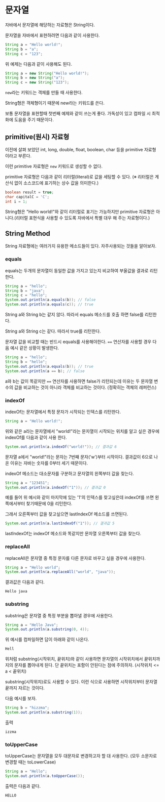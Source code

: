 # 문자열

자바에서 문자열에 해당하는 자료형은 String이다.

문자열을 자바에서 표현하려면 다음과 같이 사용한다.

```java
String a = "Hello world!";
String b = "a";
String c = "123";
```

위 예제는 다음과 같이 사용해도 된다.

```java
String a = new String("Hello world!");
String b = new String("a");
String c = new String("123");
```

`new`라는 키워드는 객체를 만들 때 사용한다.

String형은 객체형이기 때문에 new라는 키워드를 쓴다.

보통 문자열을 표현할때 첫번째 예제와 같이 쓰는게 좋다. 가독성이 있고 컴파일 시 최적화에 도움을 주기 때문이다.

## primitive(원시) 자료형

이전에 살펴 보았던 int, long, double, float, boolean, char 등을 primitive 자료형 이라고 부른다.

이런 primitive 자료형은 `new` 키워드로 생성할 수 없다.

primitive 자료형은 다음과 같이 리터럴(literal)로 값을 세팅할 수 있다. (※ 리터럴은 계산식 없이 소스코드에 표기하는 상수 값을 의미한다.)

```java
boolean result = true;
char capitalC = 'C';
int i = 1;
```

String형은 "Hello world!"와 같이 리터럴로 표기는 가능하지만 primitive 자료형은 아니다.(리터럴 표현식을 사용할 수 있도록 자바에서 특별 대우 해 주는 자료형이다.)

## String Method

String 자료형에는 여러가지 유용한 메소드들이 있다. 자주사용되는 것들을 알아보자.

### equals

equals는 두개의 문자열이 동일한 값을 가지고 있는지 비교하여 부울값을 결과로 리턴한다.

```java
String a = "hello";
String b = "java";
String c = "hello";
System.out.println(a.equals(b)); // false
System.out.println(a.equals(c)); // true
```

String a와 String b는 같지 않다. 따라서 equals 메소드를 호출 하면 false를 리턴한다.

String a와 String c는 같다. 따라서 true를 리턴한다.

문자열 값을 비교할 때는 반드시 equals를 사용해야한다. `==` 연산자를 사용할 경우 다음 예시 같은 상황이 발생한다.

```java
String a = "hello";
String b = "hello";
System.out.println(a.equals(b)); // true
System.out.println(a == b); // false
```

a와 b는 값이 똑같지만 `==` 연산자를 사용하면 false가 리턴되는데 이유는 두 문자열 변수의 값을 비교하는 것이 아니라 객체를 비교하는 것이다. (정확히는 객체의 레퍼런스)

### indexOf

indexOf는 문자열에서 특정 문자가 시작되는 인덱스를 리턴한다.

```java
String a = "Hello world!";
```

위와 같은 a라는 문자열에서 "world!"라는 문자열이 시작되는 위치를 알고 싶은 경우에 indexOf를 다음과 같이 사용 한다.

```java
System.out.println(a.indexOf("world!")); // 결과값 6
```

문자열 a에서 "world!"라는 문자는 7번째 문자('w')부터 시작이다. 결과값이 6으로 나온 이유는 자바는 숫자를 0부터 세기 때문이다.

indexOf 메소드는 대소문자를 구분하고 문자열의 왼쪽부터 값을 찾는다.

```java
String a = "123451";
System.out.println(a.indexOf("1")); // 결과값 0
```

예를 들어 위 예시와 같이 마지막에 있는 '1'의 인덱스를 찾고싶은데 indexOf를 쓰면 왼쪽에서부터 찾기때문에 0을 리턴한다.

그래서 오른쪽부터 값을 찾고싶으면 lastIndexOf 메소드를 쓰면된다.

```java
System.out.println(a.lastIndexOf("1")); // 결과값 5
```

lastIndexOf는 indexOf 메소드와 똑같지만 문자열 오른쪽부터 값을 찾는다.

### replaceAll

replaceAll은 문자열 중 특정 문자를 다른 문자로 바꾸고 싶을 경우에 사용한다.

```java
String a = "Hello world";
System.out.println(a.replaceAll("world", "java"));
```

결과값은 다음과 같다.

```bash
Hello java
```

### substring

substring은 문자열 중 특정 부분을 뽑아낼 경우에 사용한다.

```java
String a = "Hello Java";
System.out.println(a.substring(0, 4));
```

위 예시를 컴파일하면 답이 아래와 같이 나온다.

```bash
Hell
```

위처럼 substring(시작위치, 끝위치)와 같이 사용하면 문자열의 시작위치에서 끝위치까지의 문자를 뽑아내게 된다. 단 끝위치는 포함이 안된다는 점에 주의하자. (시작위치 <= a < 끝위치)

substring(시작위치)로도 사용할 수 있다. 이런 식으로 사용하면 시작위치부터 문자열 끝까지 자르는 것이다.

다음 예시를 보자.

```java
String b = "hizzma";
System.out.println(a.substring(1));
```

출력

```bash
izzma
```

### toUpperCase

toUpperCase는 문자열을 모두 대문자로 변경하고자 할 대 사용한다. (모두 소문자로 변경할 때는 toLowerCase)

```java
String a = "Hello";
System.out.println(a.toUpperCase());
```

출력은 다음과 같다.

```bash
HELLO
```